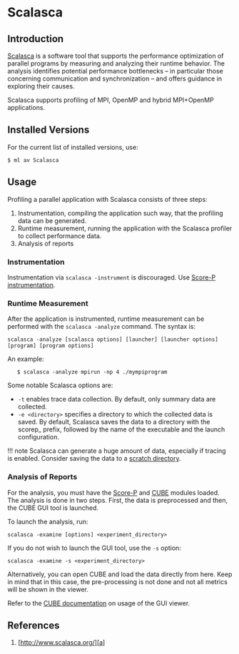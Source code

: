 # Scalasca

## Introduction

[Scalasca][a] is a software tool that supports the performance optimization of parallel programs by measuring and analyzing their runtime behavior. The analysis identifies potential performance bottlenecks – in particular those concerning communication and synchronization – and offers guidance in exploring their causes.

Scalasca supports profiling of MPI, OpenMP and hybrid MPI+OpenMP applications.

## Installed Versions

For the current list of installed versions, use:

```console
$ ml av Scalasca
```

## Usage

Profiling a parallel application with Scalasca consists of three steps:

1. Instrumentation, compiling the application such way, that the profiling data can be generated.
1. Runtime measurement, running the application with the Scalasca profiler to collect performance data.
1. Analysis of reports

### Instrumentation

Instrumentation via `scalasca -instrument` is discouraged. Use [Score-P instrumentation][5].

### Runtime Measurement

After the application is instrumented, runtime measurement can be performed with the `scalasca -analyze` command. The syntax is:

`scalasca -analyze [scalasca options] [launcher] [launcher options] [program] [program options]`

An example:

```console
   $ scalasca -analyze mpirun -np 4 ./mympiprogram
```

Some notable Scalasca options are:

* `-t` enables trace data collection. By default, only summary data are collected.
* `-e <directory>` specifies a directory to which the collected data is saved. By default, Scalasca saves the data to a directory with the scorep\_ prefix, followed by the name of the executable and the launch configuration.

!!! note
    Scalasca can generate a huge amount of data, especially if tracing is enabled. Consider saving the data to a [scratch directory][6].

### Analysis of Reports

For the analysis, you must have the [Score-P][5] and [CUBE][7] modules loaded. The analysis is done in two steps. First, the data is preprocessed and then, the CUBE GUI tool is launched.

To launch the analysis, run:

```console
scalasca -examine [options] <experiment_directory>
```

If you do not wish to launch the GUI tool, use the `-s` option:

```console
scalasca -examine -s <experiment_directory>
```

Alternatively, you can open CUBE and load the data directly from here. Keep in mind that in this case, the pre-processing is not done and not all metrics will be shown in the viewer.

Refer to the [CUBE documentation][7] on usage of the GUI viewer.

## References

1. [http://www.scalasca.org/][a]

[1]: ../../modules-matrix.md
[2]: ../compilers.md
[3]: ../mpi/running_openmpi.md
[4]: ../mpi/running-mpich2.md
[5]: score-p.md
[6]: ../../salomon/storage.md
[7]: cube.md

[a]: http://www.scalasca.org/
